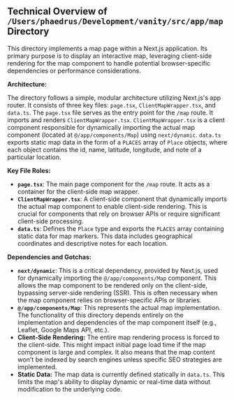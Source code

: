 ## Technical Overview of `/Users/phaedrus/Development/vanity/src/app/map` Directory

This directory implements a map page within a Next.js application. Its primary purpose is to display an interactive map, leveraging client-side rendering for the map component to handle potential browser-specific dependencies or performance considerations.

**Architecture:**

The directory follows a simple, modular architecture utilizing Next.js's app router. It consists of three key files: `page.tsx`, `ClientMapWrapper.tsx`, and `data.ts`. The `page.tsx` file serves as the entry point for the `/map` route. It imports and renders `ClientMapWrapper.tsx`. `ClientMapWrapper.tsx` is a client component responsible for dynamically importing the actual map component (located at `@/app/components/Map`) using `next/dynamic`.  `data.ts` exports static map data in the form of a `PLACES` array of `Place` objects, where each object contains the id, name, latitude, longitude, and note of a particular location.

**Key File Roles:**

*   **`page.tsx`**: The main page component for the `/map` route. It acts as a container for the client-side map wrapper.
*   **`ClientMapWrapper.tsx`**: A client-side component that dynamically imports the actual map component to enable client-side rendering. This is crucial for components that rely on browser APIs or require significant client-side processing.
*   **`data.ts`**: Defines the `Place` type and exports the `PLACES` array containing static data for map markers. This data includes geographical coordinates and descriptive notes for each location.

**Dependencies and Gotchas:**

*   **`next/dynamic`**: This is a critical dependency, provided by Next.js, used for dynamically importing the `@/app/components/Map` component. This allows the map component to be rendered only on the client-side, bypassing server-side rendering (SSR). This is often necessary when the map component relies on browser-specific APIs or libraries.
*   **`@/app/components/Map`**: This represents the actual map implementation. The functionality of this directory depends entirely on the implementation and dependencies of the map component itself (e.g., Leaflet, Google Maps API, etc.).
*   **Client-Side Rendering:** The entire map rendering process is forced to the client-side. This might impact initial page load time if the map component is large and complex. It also means that the map content won't be indexed by search engines unless specific SEO strategies are implemented.
*   **Static Data:** The map data is currently defined statically in `data.ts`. This limits the map's ability to display dynamic or real-time data without modification to the underlying code.
